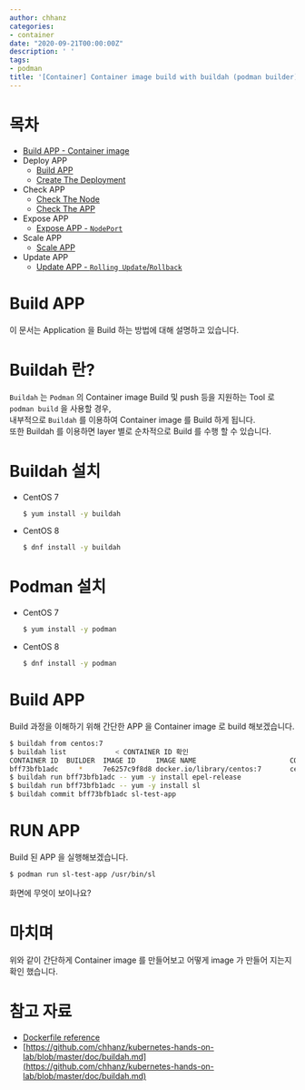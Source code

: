 ```yaml
---
author: chhanz
categories:
- container
date: "2020-09-21T00:00:00Z"
description: ' '
tags:
- podman
title: '[Container] Container image build with buildah (podman builder)'
---
```

# 목차
+ [Build APP - Container image](/container/2020/09/21/buildah/)   
+ Deploy APP
    + [Build APP](/container/2020/09/22/podman-build-flask-example-app/)   
    + [Create The Deployment](/kubernetes/2020/09/23/create-deployment/)   
+ Check APP
    + [Check The Node](/kubernetes/2020/09/24/check-the-node/)   
    + [Check The APP](/kubernetes/2020/09/24/check-the-app/)   
+ Expose APP   
    + [Expose APP - `NodePort`](/kubernetes/2020/09/25/expose-app/)   
+ Scale APP   
    + [Scale APP](/kubernetes/2020/09/27/scale-app/)   
+ Update APP
    + [Update APP - `Rolling Update`/`Rollback`](/kubernetes/2020/09/28/update-app/)   
      
# Build APP
이 문서는 Application 을 Build 하는 방법에 대해 설명하고 있습니다.   
   
# Buildah 란?
`Buildah` 는 `Podman` 의 Container image Build 및 push 등을 지원하는 Tool 로 `podman build` 을 사용할 경우,   
내부적으로 `Buildah` 를 이용하여 Container image 를 Build 하게 됩니다.   
또한 Buildah 를 이용하면 layer 별로 순차적으로 Build 를 수행 할 수 있습니다.   
   
# Buildah 설치
- CentOS 7
    ```bash
    $ yum install -y buildah
    ```
- CentOS 8
    ```bash
    $ dnf install -y buildah
    ```
   
# Podman 설치
- CentOS 7
    ```bash
    $ yum install -y podman
    ```
- CentOS 8
    ```bash
    $ dnf install -y podman
    ```
   
# Build APP
Build 과정을 이해하기 위해 간단한 APP 을 Container image 로 build 해보겠습니다.   
```bash
$ buildah from centos:7
$ buildah list            < CONTAINER ID 확인
CONTAINER ID  BUILDER  IMAGE ID     IMAGE NAME                       CONTAINER NAME
bff73bfb1adc     *     7e6257c9f8d8 docker.io/library/centos:7       centos-working-container
$ buildah run bff73bfb1adc -- yum -y install epel-release
$ buildah run bff73bfb1adc -- yum -y install sl
$ buildah commit bff73bfb1adc sl-test-app
```
   
# RUN APP
Build 된 APP 을 실행해보겠습니다.   
```bash
$ podman run sl-test-app /usr/bin/sl
```
   
화면에 무엇이 보이나요?   
   
# 마치며
위와 같이 간단하게 Container image 를 만들어보고 어떻게 image 가 만들어 지는지 확인 했습니다.   
   
# 참고 자료
* [Dockerfile reference](https://docs.docker.com/engine/reference/builder/)   
* [https://github.com/chhanz/kubernetes-hands-on-lab/blob/master/doc/buildah.md](https://github.com/chhanz/kubernetes-hands-on-lab/blob/master/doc/buildah.md)   
